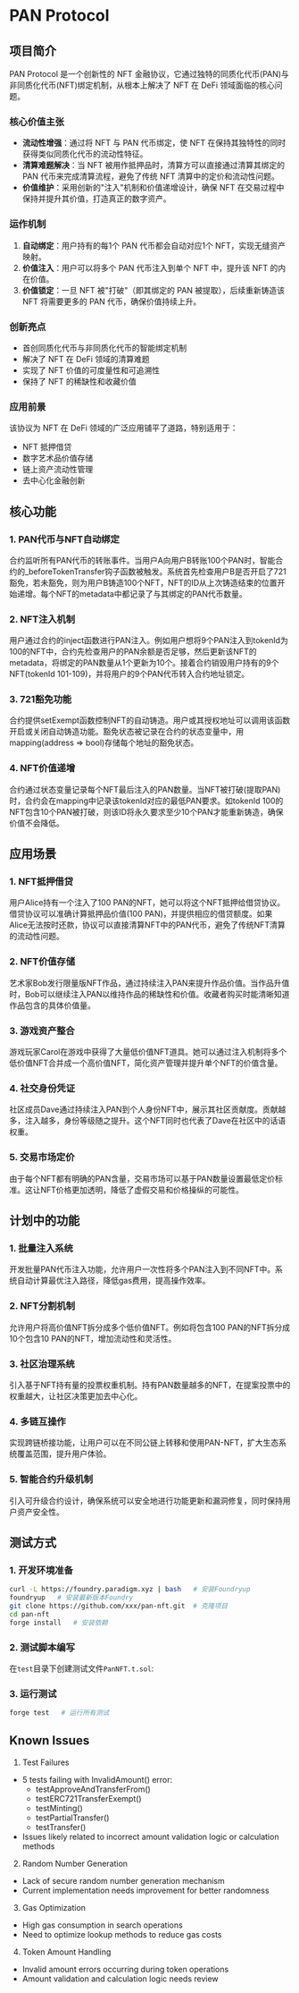 # PAN Protocol

## 项目简介

PAN Protocol 是一个创新性的 NFT 金融协议，它通过独特的同质化代币(PAN)与非同质化代币(NFT)绑定机制，从根本上解决了 NFT 在 DeFi 领域面临的核心问题。

### 核心价值主张
- **流动性增强**：通过将 NFT 与 PAN 代币绑定，使 NFT 在保持其独特性的同时获得类似同质化代币的流动性特征。
- **清算难题解决**：当 NFT 被用作抵押品时，清算方可以直接通过清算其绑定的 PAN 代币来完成清算流程，避免了传统 NFT 清算中的定价和流动性问题。
- **价值维护**：采用创新的"注入"机制和价值递增设计，确保 NFT 在交易过程中保持并提升其价值，打造真正的数字资产。

### 运作机制
1. **自动绑定**：用户持有的每1个 PAN 代币都会自动对应1个 NFT，实现无缝资产映射。
2. **价值注入**：用户可以将多个 PAN 代币注入到单个 NFT 中，提升该 NFT 的内在价值。
3. **价值锁定**：一旦 NFT 被"打破"（即其绑定的 PAN 被提取），后续重新铸造该 NFT 将需要更多的 PAN 代币，确保价值持续上升。

### 创新亮点
- 首创同质化代币与非同质化代币的智能绑定机制
- 解决了 NFT 在 DeFi 领域的清算难题
- 实现了 NFT 价值的可度量性和可追溯性
- 保持了 NFT 的稀缺性和收藏价值

### 应用前景
该协议为 NFT 在 DeFi 领域的广泛应用铺平了道路，特别适用于：
- NFT 抵押借贷
- 数字艺术品价值存储
- 链上资产流动性管理
- 去中心化金融创新



## 核心功能

### 1. PAN代币与NFT自动绑定
合约监听所有PAN代币的转账事件。当用户A向用户B转账100个PAN时，智能合约的_beforeTokenTransfer钩子函数被触发。系统首先检查用户B是否开启了721豁免，若未豁免，则为用户B铸造100个NFT，NFT的ID从上次铸造结束的位置开始递增。每个NFT的metadata中都记录了与其绑定的PAN代币数量。

### 2. NFT注入机制
用户通过合约的inject函数进行PAN注入。例如用户想将9个PAN注入到tokenId为100的NFT中，合约先检查用户的PAN余额是否足够，然后更新该NFT的metadata，将绑定的PAN数量从1个更新为10个。接着合约销毁用户持有的9个NFT(tokenId 101-109)，并将用户的9个PAN代币转入合约地址锁定。

### 3. 721豁免功能
合约提供setExempt函数控制NFT的自动铸造。用户或其授权地址可以调用该函数开启或关闭自动铸造功能。豁免状态被记录在合约的状态变量中，用mapping(address => bool)存储每个地址的豁免状态。

### 4. NFT价值递增
合约通过状态变量记录每个NFT最后注入的PAN数量。当NFT被打破(提取PAN)时，合约会在mapping中记录该tokenId对应的最低PAN要求。如tokenId 100的NFT包含10个PAN被打破，则该ID将永久要求至少10个PAN才能重新铸造，确保价值不会降低。


## 应用场景

### 1. NFT抵押借贷
用户Alice持有一个注入了100 PAN的NFT，她可以将这个NFT抵押给借贷协议。借贷协议可以准确计算抵押品价值(100 PAN)，并提供相应的借贷额度。如果Alice无法按时还款，协议可以直接清算NFT中的PAN代币，避免了传统NFT清算的流动性问题。

### 2. NFT价值存储
艺术家Bob发行限量版NFT作品，通过持续注入PAN来提升作品价值。当作品升值时，Bob可以继续注入PAN以维持作品的稀缺性和价值。收藏者购买时能清晰知道作品包含的具体价值量。

### 3. 游戏资产整合
游戏玩家Carol在游戏中获得了大量低价值NFT道具。她可以通过注入机制将多个低价值NFT合并成一个高价值NFT，简化资产管理并提升单个NFT的价值含量。

### 4. 社交身份凭证
社区成员Dave通过持续注入PAN到个人身份NFT中，展示其社区贡献度。贡献越多，注入越多，身份等级随之提升。这个NFT同时也代表了Dave在社区中的话语权重。

### 5. 交易市场定价
由于每个NFT都有明确的PAN含量，交易市场可以基于PAN数量设置最低定价标准。这让NFT价格更加透明，降低了虚假交易和价格操纵的可能性。


## 计划中的功能

### 1. 批量注入系统
开发批量PAN代币注入功能，允许用户一次性将多个PAN注入到不同NFT中。系统自动计算最优注入路径，降低gas费用，提高操作效率。

### 2. NFT分割机制
允许用户将高价值NFT拆分成多个低价值NFT。例如将包含100 PAN的NFT拆分成10个包含10 PAN的NFT，增加流动性和灵活性。

### 3. 社区治理系统
引入基于NFT持有量的投票权重机制。持有PAN数量越多的NFT，在提案投票中的权重越大，让社区决策更加去中心化。

### 4. 多链互操作
实现跨链桥接功能，让用户可以在不同公链上转移和使用PAN-NFT，扩大生态系统覆盖范围，提升用户体验。

### 5. 智能合约升级机制
引入可升级合约设计，确保系统可以安全地进行功能更新和漏洞修复，同时保持用户资产安全性。


## 测试方式

### 1. 开发环境准备
```bash
curl -L https://foundry.paradigm.xyz | bash   # 安装Foundryup
foundryup   # 安装最新版本Foundry
git clone https://github.com/xxx/pan-nft.git  # 克隆项目
cd pan-nft
forge install   # 安装依赖
```

### 2. 测试脚本编写
在`test`目录下创建测试文件`PanNFT.t.sol`:


### 3. 运行测试
```bash
forge test   # 运行所有测试
```






## Known Issues

1. Test Failures
- 5 tests failing with InvalidAmount() error:
  - testApproveAndTransferFrom()
  - testERC721TransferExempt()
  - testMinting()
  - testPartialTransfer()
  - testTransfer()
- Issues likely related to incorrect amount validation logic or calculation methods

2. Random Number Generation
- Lack of secure random number generation mechanism
- Current implementation needs improvement for better randomness

3. Gas Optimization
- High gas consumption in search operations
- Need to optimize lookup methods to reduce gas costs

4. Token Amount Handling
- Invalid amount errors occurring during token operations
- Amount validation and calculation logic needs review

